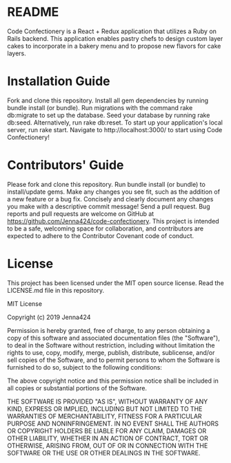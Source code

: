 # README
Code Confectionery is a React + Redux application that utilizes a Ruby on Rails backend. This application enables pastry chefs to design custom layer cakes to incorporate in a bakery menu and to propose new flavors for cake layers.

# Installation Guide
Fork and clone this repository.
Install all gem dependencies by running bundle install (or bundle).
Run migrations with the command rake db:migrate to set up the database.
Seed your database by running rake db:seed.
Alternatively, run rake db:reset.
To start up your application's local server, run rake start.
Navigate to http://localhost:3000/ to start using Code Confectionery!

# Contributors' Guide
Please fork and clone this repository.
Run bundle install (or bundle) to install/update gems.
Make any changes you see fit, such as the addition of a new feature or a bug fix.
Concisely and clearly document any changes you make with a descriptive commit message!
Send a pull request. Bug reports and pull requests are welcome on GitHub at https://github.com/Jenna424/code-confectionery. This project is intended to be a safe, welcoming space for collaboration, and contributors are expected to adhere to the Contributor Covenant code of conduct.

# License
This project has been licensed under the MIT open source license. Read the LICENSE.md file in this repository.

MIT License

Copyright (c) 2019 Jenna424

Permission is hereby granted, free of charge, to any person obtaining a copy of this software and associated documentation files (the "Software"), to deal in the Software without restriction, including without limitation the rights to use, copy, modify, merge, publish, distribute, sublicense, and/or sell copies of the Software, and to permit persons to whom the Software is furnished to do so, subject to the following conditions:

The above copyright notice and this permission notice shall be included in all copies or substantial portions of the Software.

THE SOFTWARE IS PROVIDED "AS IS", WITHOUT WARRANTY OF ANY KIND, EXPRESS OR IMPLIED, INCLUDING BUT NOT LIMITED TO THE WARRANTIES OF MERCHANTABILITY, FITNESS FOR A PARTICULAR PURPOSE AND NONINFRINGEMENT. IN NO EVENT SHALL THE AUTHORS OR COPYRIGHT HOLDERS BE LIABLE FOR ANY CLAIM, DAMAGES OR OTHER LIABILITY, WHETHER IN AN ACTION OF CONTRACT, TORT OR OTHERWISE, ARISING FROM, OUT OF OR IN CONNECTION WITH THE SOFTWARE OR THE USE OR OTHER DEALINGS IN THE SOFTWARE.
